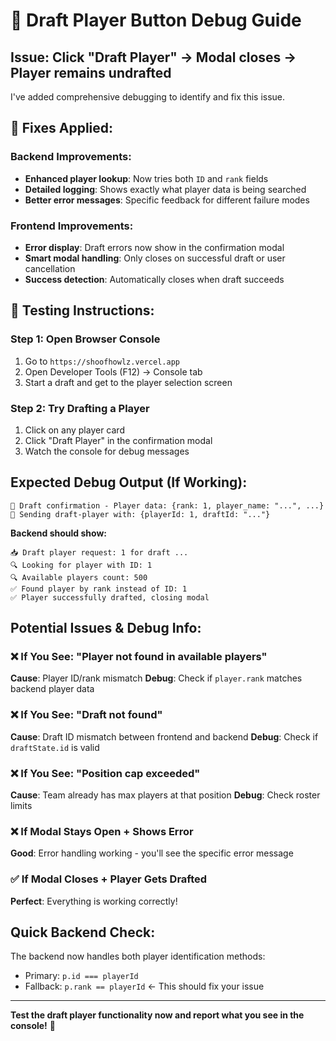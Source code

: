 # 🎯 Draft Player Button Debug Guide

## Issue: Click "Draft Player" → Modal closes → Player remains undrafted

I've added comprehensive debugging to identify and fix this issue.

## 🔧 Fixes Applied:

### Backend Improvements:
- **Enhanced player lookup**: Now tries both `ID` and `rank` fields
- **Detailed logging**: Shows exactly what player data is being searched
- **Better error messages**: Specific feedback for different failure modes

### Frontend Improvements:
- **Error display**: Draft errors now show in the confirmation modal
- **Smart modal handling**: Only closes on successful draft or user cancellation
- **Success detection**: Automatically closes when draft succeeds

## 🧪 Testing Instructions:

### Step 1: Open Browser Console
1. Go to `https://shoofhowlz.vercel.app`
2. Open Developer Tools (F12) → Console tab
3. Start a draft and get to the player selection screen

### Step 2: Try Drafting a Player
1. Click on any player card
2. Click "Draft Player" in the confirmation modal
3. Watch the console for debug messages

## Expected Debug Output (If Working):
```
🎯 Draft confirmation - Player data: {rank: 1, player_name: "...", ...}
🎯 Sending draft-player with: {playerId: 1, draftId: "..."}
```

**Backend should show:**
```
📥 Draft player request: 1 for draft ...
🔍 Looking for player with ID: 1
🔍 Available players count: 500
✅ Found player by rank instead of ID: 1
✅ Player successfully drafted, closing modal
```

## Potential Issues & Debug Info:

### ❌ If You See: "Player not found in available players"
**Cause**: Player ID/rank mismatch
**Debug**: Check if `player.rank` matches backend player data

### ❌ If You See: "Draft not found"  
**Cause**: Draft ID mismatch between frontend and backend
**Debug**: Check if `draftState.id` is valid

### ❌ If You See: "Position cap exceeded"
**Cause**: Team already has max players at that position
**Debug**: Check roster limits

### ❌ If Modal Stays Open + Shows Error
**Good**: Error handling working - you'll see the specific error message

### ✅ If Modal Closes + Player Gets Drafted
**Perfect**: Everything is working correctly!

## Quick Backend Check:
The backend now handles both player identification methods:
- Primary: `p.id === playerId`
- Fallback: `p.rank == playerId` ← This should fix your issue

---

**Test the draft player functionality now and report what you see in the console!** 🎯